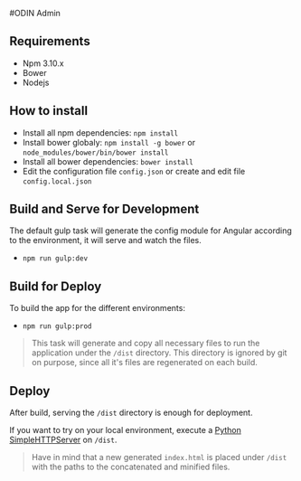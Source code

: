 #ODIN Admin

## Requirements

- Npm 3.10.x
- Bower
- Nodejs

## How to install

- Install all npm dependencies: `npm install`
- Install bower globaly: `npm install -g bower` or `node_modules/bower/bin/bower install`
- Install all bower dependencies: `bower install`
- Edit the configuration file `config.json` or create and edit file `config.local.json`

## Build and Serve for Development

The default gulp task will generate the config module for Angular according to the environment, it will serve and watch the files.

- `npm run gulp:dev`

## Build for Deploy

To build the app for the different environments:

- `npm run gulp:prod`

> This task will generate and copy all necessary files to run the application under the `/dist` directory. This directory is ignored by git on purpose, since all it's files are regenerated on each build.

## Deploy

After build, serving the `/dist` directory is enough for deployment.

If you want to try on your local environment, execute a [Python SimpleHTTPServer](https://docs.python.org/2/library/simplehttpserver.html) on `/dist`.

> Have in mind that a new generated `index.html` is placed under `/dist` with the paths to the concatenated and minified files.
